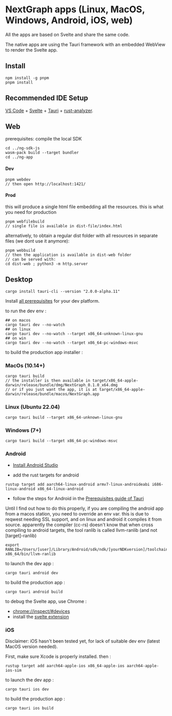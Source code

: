 # NextGraph apps (Linux, MacOS, Windows, Android, iOS, web)

All the apps are based on Svelte and share the same code.

The native apps are using the Tauri framework with an embedded WebView to render the Svelte app.

## Install

```
npm install -g pnpm
pnpm install
```

## Recommended IDE Setup

[VS Code](https://code.visualstudio.com/) + [Svelte](https://marketplace.visualstudio.com/items?itemName=svelte.svelte-vscode) + [Tauri](https://marketplace.visualstudio.com/items?itemName=tauri-apps.tauri-vscode) + [rust-analyzer](https://marketplace.visualstudio.com/items?itemName=rust-lang.rust-analyzer).

## Web

prerequisites: compile the local SDK

```
cd ../ng-sdk-js
wasm-pack build --target bundler
cd ../ng-app
```

#### Dev

```
pnpm webdev
// then open http://localhost:1421/
```

#### Prod

this will produce a single html file embedding all the resources. this is what you need for production

```
pnpm webfilebuild
// single file is available in dist-file/index.html

```

alternatively, to obtain a regular dist folder with all resources in separate files (we dont use it anymore):

```
pnpm webbuild
// then the application is available in dist-web folder
// can be served with:
cd dist-web ; python3 -m http.server
```

## Desktop

```
cargo install tauri-cli --version "2.0.0-alpha.11"
```

Install [all prerequisites](https://next--tauri.netlify.app/next/guides/getting-started/prerequisites/) for your dev platform.

to run the dev env :

```
## on macos
cargo tauri dev --no-watch
## on linux
cargo tauri dev --no-watch --target x86_64-unknown-linux-gnu
## on win
cargo tauri dev --no-watch --target x86_64-pc-windows-msvc
```

to build the production app installer :

### MacOs (10.14+)

```
cargo tauri build
// the installer is then available in target/x86_64-apple-darwin/release/bundle/dmg/NextGraph_0.1.0_x64.dmg
// or if you just want the app, it is at target/x86_64-apple-darwin/release/bundle/macos/NextGraph.app
```

### Linux (Ubuntu 22.04)

```
cargo tauri build --target x86_64-unknown-linux-gnu
```

### Windows (7+)

```
cargo tauri build --target x86_64-pc-windows-msvc
```

### Android

- [Install Android Studio](https://developer.android.com/studio)

- add the rust targets for android

```
rustup target add aarch64-linux-android armv7-linux-androideabi i686-linux-android x86_64-linux-android
```

- follow the steps for Android in the [Prerequisites guide of Tauri](https://next--tauri.netlify.app/next/guides/getting-started/prerequisites/)

Until I find out how to do this properly, if you are compiling the android app from a macos station, you need to override an env var. this is due to reqwest needing SSL support, and on linux and android it compiles it from source. apparently the compiler (cc-rs) doesn't know that when cross compiling to android targets, the tool ranlib is called llvm-ranlib (and not [target]-ranlib)

```
export RANLIB=/Users/[user]/Library/Android/sdk/ndk/[yourNDKversion]/toolchains/llvm/prebuilt/darwin-x86_64/bin/llvm-ranlib
```

to launch the dev app :

```
cargo tauri android dev
```

to build the production app :

```
cargo tauri android build
```

to debug the Svelte app, use Chrome :

- [chrome://inspect/#devices](chrome://inspect/#devices)
- install the [svelte extension](https://chrome.google.com/webstore/detail/svelte-devtools/ckolcbmkjpjmangdbmnkpjigpkddpogn)

### iOS

Disclaimer: iOS hasn't been tested yet, for lack of suitable dev env (latest MacOS version needed).

First, make sure Xcode is properly installed. then :

```
rustup target add aarch64-apple-ios x86_64-apple-ios aarch64-apple-ios-sim
```

to launch the dev app :

```
cargo tauri ios dev
```

to build the production app :

```
cargo tauri ios build

```
